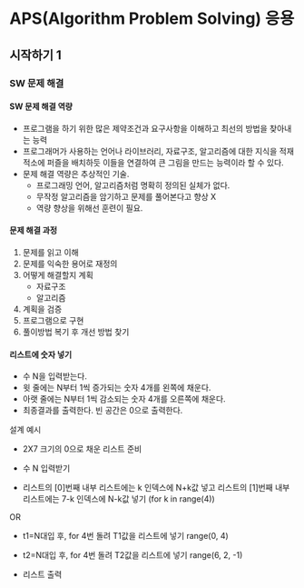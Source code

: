 ﻿# APS(Algorithm Problem Solving) 응용

## 시작하기 1

### SW 문제 해결

#### SW 문제 해결 역량

- 프로그램을 하기 위한 많은 제약조건과 요구사항을 이해하고 최선의 방법을 찾아내는 능력
- 프로그래머가 사용하는 언어나 라이브러리, 자료구조, 알고리즘에 대한 지식을 적재적소에 퍼즐을 배치하듯 이들을 연결하여 큰 그림을 만드는 능력이라 할 수 있다.
- 문제 해결 역량은 추상적인 기술.
  - 프로그래밍 언어, 알고리즘처럼 명확히 정의된 실체가 없다.
  - 무작정 알고리즘을 암기하고 문제를 풀어본다고 향상 X
  - 역량 향상을 위해선 훈련이 필요.

#### 문제 해결 과정

1. 문제를 읽고 이해
2. 문제를 익숙한 용어로 재정의
3. 어떻게 해결할지 계획
   - 자료구조
   - 알고리즘
4. 계획을 검증
5. 프로그램으로 구현
6. 풀이방법 복기 후 개선 방법 찾기

#### 리스트에 숫자 넣기

- 수 N을 입력받는다.
- 윗 줄에는 N부터 1씩 증가되는 숫자 4개를 왼쪽에 채운다.
- 아랫 줄에는 N부터 1씩 감소되는 숫자 4개를 오른쪽에 채운다.
- 최종결과를 출력한다. 빈 공간은 0으로 출력한다.

설계 예시

- 2X7 크기의 0으로 채운 리스트 준비
- 수 N 입력받기

- 리스트의 [0]번째 내부 리스트에는 k 인덱스에 N+k값 넣고 리스트의 [1]번째 내부 리스트에는 7-k 인덱스에 N-k값 넣기 (for k in range(4))

OR

- t1=N대입 후, for 4번 돌려 T1값을 리스트에 넣기 range(0, 4)
- t2=N대입 후, for 4번 돌려 T2값을 리스트에 넣기 range(6, 2, -1)

- 리스트 출력
